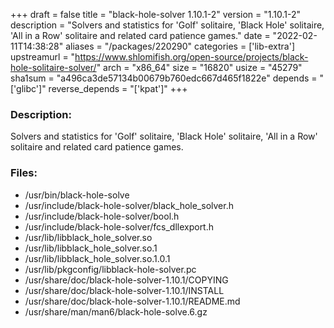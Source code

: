 +++
draft = false
title = "black-hole-solver 1.10.1-2"
version = "1.10.1-2"
description = "Solvers and statistics for 'Golf' solitaire, 'Black Hole' solitaire, 'All in a Row' solitaire and related card patience games."
date = "2022-02-11T14:38:28"
aliases = "/packages/220290"
categories = ['lib-extra']
upstreamurl = "https://www.shlomifish.org/open-source/projects/black-hole-solitaire-solver/"
arch = "x86_64"
size = "16820"
usize = "45279"
sha1sum = "a496ca3de57134b00679b760edc667d465f1822e"
depends = "['glibc']"
reverse_depends = "['kpat']"
+++
### Description: 
Solvers and statistics for 'Golf' solitaire, 'Black Hole' solitaire, 'All in a Row' solitaire and related card patience games.

### Files: 
* /usr/bin/black-hole-solve
* /usr/include/black-hole-solver/black_hole_solver.h
* /usr/include/black-hole-solver/bool.h
* /usr/include/black-hole-solver/fcs_dllexport.h
* /usr/lib/libblack_hole_solver.so
* /usr/lib/libblack_hole_solver.so.1
* /usr/lib/libblack_hole_solver.so.1.0.1
* /usr/lib/pkgconfig/libblack-hole-solver.pc
* /usr/share/doc/black-hole-solver-1.10.1/COPYING
* /usr/share/doc/black-hole-solver-1.10.1/INSTALL
* /usr/share/doc/black-hole-solver-1.10.1/README.md
* /usr/share/man/man6/black-hole-solve.6.gz
